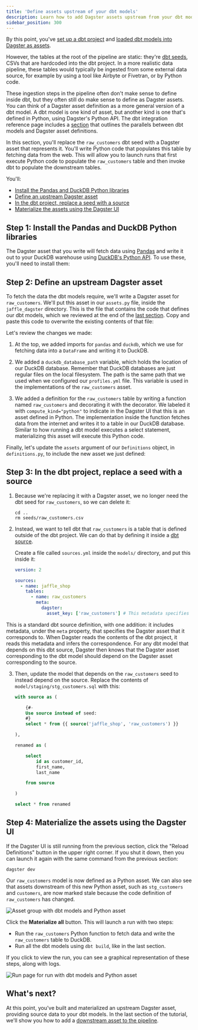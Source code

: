 ```yaml
---
title: 'Define assets upstream of your dbt models'
description: Learn how to add Dagster assets upstream from your dbt models. 
sidebar_position: 300
---
```



By this point, you've [set up a dbt project](/integrations/libraries/dbt/using-dbt-with-dagster/set-up-dbt-project) and [loaded dbt models into Dagster as assets](/integrations/libraries/dbt/using-dbt-with-dagster/load-dbt-models).

However, the tables at the root of the pipeline are static: they're [dbt seeds](https://docs.getdbt.com/docs/build/seeds), CSVs that are hardcoded into the dbt project. In a more realistic data pipeline, these tables would typically be ingested from some external data source, for example by using a tool like Airbyte or Fivetran, or by Python code.

These ingestion steps in the pipeline often don't make sense to define inside dbt, but they often still do make sense to define as Dagster assets. You can think of a Dagster asset definition as a more general version of a dbt model. A dbt model is one kind of asset, but another kind is one that's defined in Python, using Dagster's Python API. The dbt integration reference page includes a [section](/integrations/libraries/dbt/reference#dbt-models-and-dagster-asset-definitions) that outlines the parallels between dbt models and Dagster asset definitions.

In this section, you'll replace the `raw_customers` dbt seed with a Dagster asset that represents it. You'll write Python code that populates this table by fetching data from the web. This will allow you to launch runs that first execute Python code to populate the `raw_customers` table and then invoke dbt to populate the downstream tables.

You'll:

- [Install the Pandas and DuckDB Python libraries](#step-1-install-the-pandas-and-duckdb-python-libraries)
- [Define an upstream Dagster asset](#step-2-define-an-upstream-dagster-asset)
- [In the dbt project, replace a seed with a source](#step-3-in-the-dbt-project-replace-a-seed-with-a-source)
- [Materialize the assets using the Dagster UI](#step-4-materialize-the-assets-using-the-dagster-ui)

## Step 1: Install the Pandas and DuckDB Python libraries

The Dagster asset that you write will fetch data using [Pandas](https://pandas.pydata.org/) and write it out to your DuckDB warehouse using [DuckDB's Python API](https://duckdb.org/docs/api/python/overview.html). To use these, you'll need to install them:

<PackageInstallInstructions packageName="pandas duckdb pyarrow" />

## Step 2: Define an upstream Dagster asset

To fetch the data the dbt models require, we'll write a Dagster asset for `raw_customers`. We'll put this asset in our `assets.py` file, inside the `jaffle_dagster` directory. This is the file that contains the code that defines our dbt models, which we reviewed at the end of the [last section](/integrations/libraries/dbt/using-dbt-with-dagster/load-dbt-models#step-4-understand-the-python-code-in-your-dagster-project). Copy and paste this code to overwrite the existing contents of that file:

<CodeExample
  path="docs_snippets/docs_snippets/integrations/dbt/tutorial/upstream_assets/assets.py"
  startAfter="start_python_assets"
  endBefore="end_python_assets"
/>

Let's review the changes we made:

1. At the top, we added imports for `pandas` and `duckdb`, which we use for fetching data into a `DataFrame` and writing it to DuckDB.

2. We added a `duckdb_database_path` variable, which holds the location of our DuckDB database. Remember that DuckDB databases are just regular files on the local filesystem. The path is the same path that we used when we configured our `profiles.yml` file. This variable is used in the implementations of the `raw_customers` asset.

3. We added a definition for the `raw_customers` table by writing a function named `raw_customers` and decorating it with the <PyObject section="assets" module="dagster" object="asset" decorator /> decorator. We labeled it with `compute_kind="python"` to indicate in the Dagster UI that this is an asset defined in Python. The implementation inside the function fetches data from the internet and writes it to a table in our DuckDB database. Similar to how running a dbt model executes a select statement, materializing this asset will execute this Python code.

Finally, let's update the `assets` argument of our `Definitions` object, in `definitions.py`, to include the new asset we just defined:

<CodeExample
  path="docs_snippets/docs_snippets/integrations/dbt/tutorial/upstream_assets/definitions.py"
  startAfter="start_defs"
  endBefore="end_defs"
/>

## Step 3: In the dbt project, replace a seed with a source

1. Because we're replacing it with a Dagster asset, we no longer need the dbt seed for `raw_customers`, so we can delete it:

   ```shell
   cd ..
   rm seeds/raw_customers.csv
   ```

2. Instead, we want to tell dbt that `raw_customers` is a table that is defined outside of the dbt project. We can do that by defining it inside a [dbt source](https://docs.getdbt.com/docs/build/sources).

   Create a file called `sources.yml` inside the `models/` directory, and put this inside it:

   ```yaml
   version: 2

   sources:
     - name: jaffle_shop
       tables:
         - name: raw_customers
           meta:
             dagster:
               asset_key: ['raw_customers'] # This metadata specifies the corresponding Dagster asset for this dbt source.
   ```

This is a standard dbt source definition, with one addition: it includes metadata, under the `meta` property, that specifies the Dagster asset that it corresponds to. When Dagster reads the contents of the dbt project, it reads this metadata and infers the correspondence. For any dbt model that depends on this dbt source, Dagster then knows that the Dagster asset corresponding to the dbt model should depend on the Dagster asset corresponding to the source.

3. Then, update the model that depends on the `raw_customers` seed to instead depend on the source. Replace the contents of `model/staging/stg_customers.sql` with this:

   ```sql
   with source as (

       {#-
       Use source instead of seed:
       #}
       select * from {{ source('jaffle_shop', 'raw_customers') }}

   ),

   renamed as (

       select
           id as customer_id,
           first_name,
           last_name

       from source

   )

   select * from renamed
   ```

## Step 4: Materialize the assets using the Dagster UI

If the Dagster UI is still running from the previous section, click the "Reload Definitions" button in the upper right corner. If you shut it down, then you can launch it again with the same command from the previous section:

```shell
dagster dev
```

Our `raw_customers` model is now defined as a Python asset. We can also see that assets downstream of this new Python asset, such as `stg_customers` and `customers`, are now marked stale because the code definition of `raw_customers` has changed.

![Asset group with dbt models and Python asset](/images/integrations/dbt/using-dbt-with-dagster/upstream-assets/asset-graph.png)

Click the **Materialize all** button. This will launch a run with two steps:

- Run the `raw_customers` Python function to fetch data and write the `raw_customers` table to DuckDB.
- Run all the dbt models using `dbt build`, like in the last section.

If you click to view the run, you can see a graphical representation of these steps, along with logs.

![Run page for run with dbt models and Python asset](/images/integrations/dbt/using-dbt-with-dagster/upstream-assets/run-page.png)

## What's next?

At this point, you've built and materialized an upstream Dagster asset, providing source data to your dbt models. In the last section of the tutorial, we'll show you how to add a [downstream asset to the pipeline](/integrations/libraries/dbt/using-dbt-with-dagster/downstream-assets).
